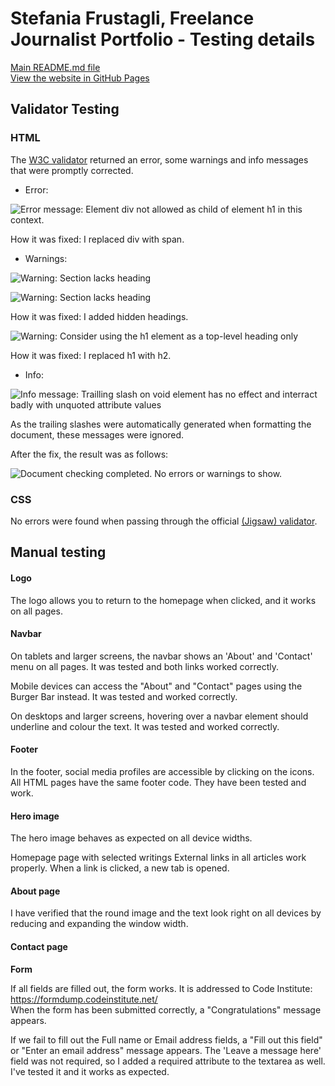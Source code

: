 # Stefania Frustagli, Freelance Journalist Portfolio - Testing details

[Main README.md file](/README.md) <br>
[View the website in GitHub Pages](https://github.com/StefFrustagli/sfrustagli-freelance-journalist.git)


## Validator Testing
### HTML

The [W3C validator](https://validator.w3.org/nu/?doc=https%3A%2F%2Fcode-institute-org.github.io%2Flove-running-2.0%2Findex.html) returned an error, some warnings and info messages that were promptly corrected.

- Error:

![Error message: Element div not allowed as child of element h1 in this context.](https://i.ibb.co/YTKjN3t/Screenshot-2023-08-29-at-19-28-35.png)

How it was fixed: I replaced div with span.

- Warnings:

![Warning: Section lacks heading](https://i.ibb.co/nBj9CYS/Screenshot-2023-08-29-at-19-30-20.png)


![Warning: Section lacks heading](https://i.ibb.co/vkPqgq4/Screenshot-2023-08-29-at-19-29-59.png)

How it was fixed: I added hidden headings.

![Warning: Consider using the h1 element as a top-level heading only](https://i.ibb.co/KbyJsZy/Screenshot-2023-08-29-at-19-45-12.png)

How it was fixed: I replaced h1 with h2.

- Info:

![Info message: Trailling slash on void element has no effect and interract badly with unquoted attribute values](https://i.ibb.co/8xc0PGD/Screenshot-2023-08-29-at-19-29-10.png)

As the trailing slashes were automatically generated when formatting the document, these messages were ignored.

After the fix, the result was as follows:

![Document checking completed. No errors or warnings to show.](https://i.ibb.co/hddrgq4/Screenshot-2023-08-29-at-20-38-56.png "Document checking completed")


### CSS

No errors were found when passing through the official [(Jigsaw) validator](https://jigsaw.w3.org/css-validator/validator?uri=https%3A%2F%2Fvalidator.w3.org%2Fnu%2F%3Fdoc%3Dhttps%253A%252F%252Fcode-institute-org.github.io%252Flove-running-2.0%252Findex.html&profile=css3svg&usermedium=all&warning=1&vextwarning=&lang=en#css).


## Manual testing

#### Logo 
The logo allows you to return to the homepage when clicked, and it works on all pages.

#### Navbar
On tablets and larger screens, the navbar shows an 'About' and 'Contact' menu on all pages. It was tested and both links worked correctly.

Mobile devices can access the "About" and "Contact" pages using the Burger Bar instead. It was tested and worked correctly.

On desktops and larger screens, hovering over a navbar element should underline and colour the text. It was tested and worked correctly.

#### Footer

In the footer, social media profiles are accessible by clicking on the icons. All HTML pages have the same footer code. They have been tested and work.

#### Hero image

The hero image behaves as expected on all device widths.

Homepage page with selected writings
External links in all articles work properly. When a link is clicked, a new tab is opened.

#### About page

I have verified that the round image and the text look right on all devices by reducing and expanding the window width.

#### Contact page

**Form**

If all fields are filled out, the form works. It is addressed to Code Institute: <https://formdump.codeinstitute.net/> <br>
When the form has been submitted correctly, a "Congratulations" message appears.

If we fail to fill out the Full name or Email address fields, a "Fill out this field" or "Enter an email address" message appears. The 'Leave a message here' field was not required, so I added a required attribute to the textarea as well. I've tested it and it works as expected.
